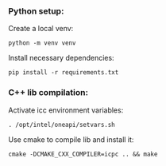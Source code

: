 ### Python setup:
Create a local venv:
```
python -m venv venv
```
Install necessary dependencies:
```
pip install -r requirements.txt
```
### C++ lib compilation:
Activate icc environment variables:
```
. /opt/intel/oneapi/setvars.sh
```
Use cmake to compile lib and install it:
```
cmake -DCMAKE_CXX_COMPILER=icpc .. && make
```
